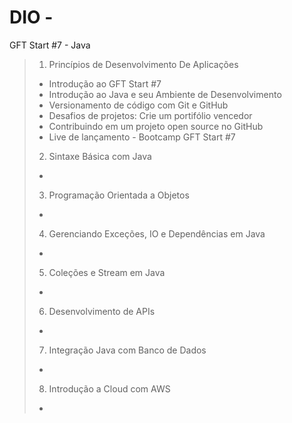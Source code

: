 # DIO - 
GFT Start #7 - Java

> 1. Princípios de Desenvolvimento De Aplicações
> 
>   - Introdução ao GFT Start #7
>   - Introdução ao Java e seu Ambiente de Desenvolvimento
>   - Versionamento de código com Git e GitHub
>   - Desafios de projetos: Crie um portifólio vencedor
>   - Contribuindo em um projeto open source no GitHub
>   - Live de lançamento - Bootcamp GFT Start #7
> 
> 2. Sintaxe Básica com Java
> 
> - 
> 
> 3. Programação Orientada a Objetos
> 
> - 
> 
> 4. Gerenciando Exceções, IO e Dependências em Java
> 
> - 
> 
> 5. Coleções e Stream em Java
> 
> - 
> 
> 6. Desenvolvimento de APIs
> 
> - 
> 
> 7. Integração Java com Banco de Dados
> 
> - 
> 
> 8. Introdução a Cloud com AWS
> 
> - 
> 